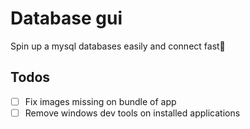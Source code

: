 # Database gui

Spin up a mysql databases easily and connect fast🚀

## Todos

- [ ] Fix images missing on bundle of app
- [ ] Remove windows dev tools on installed applications